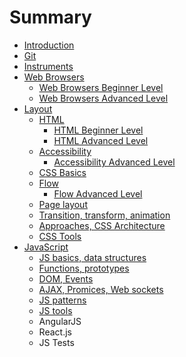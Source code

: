 # Summary

* [Introduction](README.md)
* [Git](git.md)
* [Instruments](instruments.md)
* [Web Browsers](web_browsers.md)
   * [Web Browsers Beginner Level](web_browsers_beginner_level.md)
   * [Web Browsers Advanced Level](web_browsers_advanced_level.md)
* [Layout](layout.md)
   * [HTML](html.md)
       * [HTML Beginner Level](html_beginner_level.md)
       * [HTML Advanced Level](html_advanced_level.md)
   * [Accessibility](accessibility.md)
       * [Accessibility Advanced Level](accessibility_advanced_level.md)
   * [CSS Basics](css_basics.md)
   * [Flow](flow.md)
       * [Flow Advanced Level](flow_advanced_level.md)
   * [Page layout](page_layout.md)
   * [Transition, transform, animation](transition_transform_animation.md)
   * [Approaches, CSS Architecture](approaches_css_architecture.md)
   * [CSS Tools](css_tools.md)
* [JavaScript](javascript.md)
   * [JS basics, data structures](js_basics_data_structures.md)
   * [Functions, prototypes](functions_prototypes.md)
   * [DOM, Events](dom_events.md)
   * [AJAX, Promices, Web sockets](ajax_promices_web_sockets.md)
   * [JS patterns](js_patterns.md)
   * [JS tools](js_tools.md)
   * AngularJS
   * React.js
   * JS Tests

